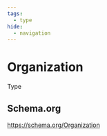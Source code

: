 ```yaml
---
tags:
  - type
hide:
  - navigation
---
```


# Organization

Type

## Schema.org
https://schema.org/Organization